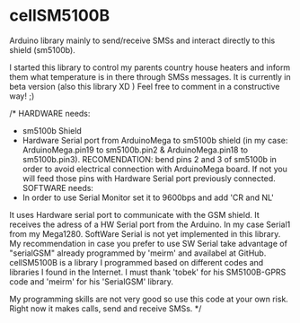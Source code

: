 cellSM5100B
===========

Arduino library mainly to send/receive SMSs and interact directly to this shield (sm5100b).

I started this library to control my parents country house heaters and inform them what temperature is in there through SMSs messages. It is currently in beta version (also this library  XD  )
Feel free to comment in a constructive way!  ;)

/*
HARDWARE needs:
- sm5100b Shield
- Hardware Serial port from ArduinoMega to sm5100b shield (in my case: ArduinoMega.pin19 to sm5100b.pin2 & 		ArduinoMega.pin18 to sm5100b.pin3). RECOMENDATION: bend pins 2 and 3 of sm5100b in order to avoid 
	electrical connection with ArduinoMega board. If not you will feed those pins with Hardware Serial port 
	previously connected.
SOFTWARE needs:
- In order to use Serial Monitor set it to 9600bps and add 'CR and NL'

It uses Hardware serial port to communicate with the GSM shield. It receives the adress of a HW Serial 
port from the Arduino. In my case Serial1 from my Mega1280.
SoftWare Serial is not yet implemented in this library. My recommendation in case you prefer to use 
SW Serial take advantage of "serialGSM" already programmed by 'meirm' and availabel at GitHub.
cellSM5100B is a library I programmed based on different codes and libraries I found 
in the Internet. I must thank 'tobek' for his SM5100B-GPRS code and 'meirm' for his 'SerialGSM' library.

My programming skills are not very good so use this code at your own risk.
Right now it makes calls, send and receive SMSs.
*/
